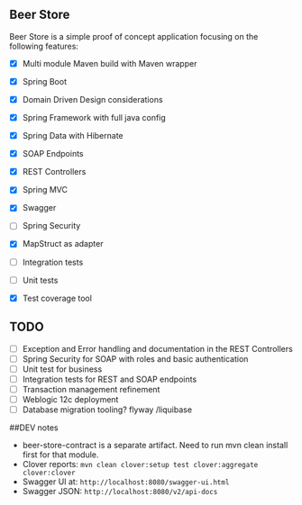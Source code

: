 ## Beer Store
Beer Store is a simple proof of concept application focusing on the following features:

 - [x] Multi module Maven build with Maven wrapper
 - [x] Spring Boot
 - [x] Domain Driven Design considerations
 - [x] Spring Framework with full java config
 - [x] Spring Data with Hibernate
 - [x] SOAP Endpoints
 - [x] REST Controllers
 - [x] Spring MVC
 - [x] Swagger
 - [ ] Spring Security
 - [x] MapStruct as adapter
 - [ ] Integration tests
 - [ ] Unit tests
 - [x] Test coverage tool   
 

## TODO

 - [ ] Exception and Error handling and documentation in the REST Controllers
 - [ ] Spring Security for SOAP with roles and basic authentication
 - [ ] Unit test for business
 - [ ] Integration tests for REST and SOAP endpoints
 - [ ] Transaction management refinement
 - [ ] Weblogic 12c deployment
 - [ ] Database migration tooling? flyway /liquibase

##DEV notes
- beer-store-contract is a separate artifact. Need to run mvn clean install first for that module.
- Clover reports: `mvn clean clover:setup test clover:aggregate clover:clover`
- Swagger UI at: `http://localhost:8080/swagger-ui.html`
- Swagger JSON: `http://localhost:8080/v2/api-docs`